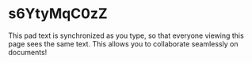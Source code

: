 # s6YtyMqC0zZ

This pad text is synchronized as you type, so that everyone viewing this page sees the same text.  This allows you to collaborate seamlessly on documents!
